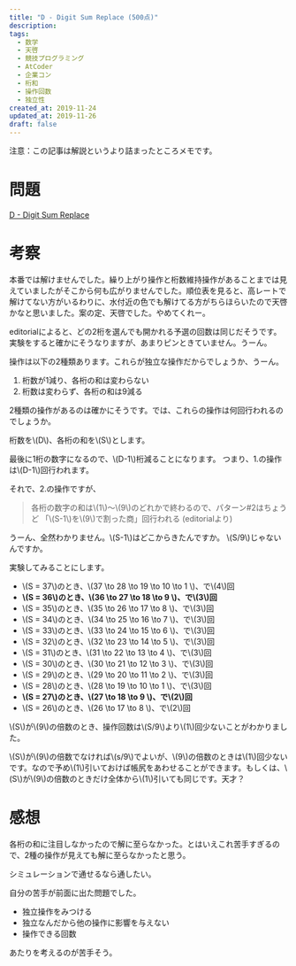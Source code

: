 ```yaml
---
title: "D - Digit Sum Replace (500点)"
description:
tags:
  - 数学
  - 天啓
  - 競技プログラミング
  - AtCoder
  - 企業コン
  - 桁和
  - 操作回数
  - 独立性
created_at: 2019-11-24
updated_at: 2019-11-26
draft: false
---
```



注意：この記事は解説というより詰まったところメモです。

# 問題

[D - Digit Sum Replace](https://atcoder.jp/contests/ddcc2020-qual/tasks/ddcc2020_qual_d)


# 考察

本番では解けませんでした。繰り上がり操作と桁数維持操作があることまでは見えていましたがそこから何も広がりませんでした。順位表を見ると、高レートで解けてない方がいるわりに、水付近の色でも解けてる方がちらほらいたので天啓かなと思いました。案の定、天啓でした。やめてくれー。


editorialによると、どの2桁を選んでも開かれる予選の回数は同じだそうです。
実験をすると確かにそうなりますが、あまりピンときていません。うーん。

操作は以下の2種類あります。これらが独立な操作だからでしょうか、うーん。

1. 桁数が1減り、各桁の和は変わらない
1. 桁数は変わらず、各桁の和は9減る

2種類の操作があるのは確かにそうです。では、これらの操作は何回行われるのでしょうか。

桁数を\\(D\\)、各桁の和を\\(S\\)とします。

最後に1桁の数字になるので、\\(D-1\\)桁減ることになります。
つまり、1.の操作は\\(D-1\\)回行われます。

それで、2.の操作ですが、

> 各桁の数字の和は\\(1\\)～\\(9\\)のどれかで終わるので、パターン#2はちょうど 「\\(S-1\\)を\\(9\\)で割った商」回行われる (editorialより)

うーん、全然わかりません。\\(S-1\\)はどこからきたんですか。
\\(S/9\\)じゃないんですか。


実験してみることにします。

- \\(S = 37\\)のとき、\\(37 \to 28 \to 19 \to 10 \to 1 \\)、で\\(4\\)回
- **\\(S = 36\\)のとき、\\(36 \to 27 \to 18 \to 9 \\)、で\\(3\\)回**
- \\(S = 35\\)のとき、\\(35 \to 26 \to 17 \to 8 \\)、で\\(3\\)回
- \\(S = 34\\)のとき、\\(34 \to 25 \to 16 \to 7 \\)、で\\(3\\)回
- \\(S = 33\\)のとき、\\(33 \to 24 \to 15 \to 6 \\)、で\\(3\\)回
- \\(S = 32\\)のとき、\\(32 \to 23 \to 14 \to 5 \\)、で\\(3\\)回
- \\(S = 31\\)のとき、\\(31 \to 22 \to 13 \to 4 \\)、で\\(3\\)回
- \\(S = 30\\)のとき、\\(30 \to 21 \to 12 \to 3 \\)、で\\(3\\)回
- \\(S = 29\\)のとき、\\(29 \to 20 \to 11 \to 2 \\)、で\\(3\\)回
- \\(S = 28\\)のとき、\\(28 \to 19 \to 10 \to 1 \\)、で\\(3\\)回
- **\\(S = 27\\)のとき、\\(27 \to 18 \to 9 \\)、で\\(2\\)回**
- \\(S = 26\\)のとき、\\(26 \to 17 \to 8 \\)、で\\(2\\)回

\\(S\\)が\\(9\\)の倍数のとき、操作回数は\\(S/9\\)より\\(1\\)回少ないことがわかりました。

\\(S\\)が\\(9\\)の倍数でなければ\\(s/9\\)でよいが、\\(9\\)の倍数のときは\\(1\\)回少ないです。なので予め\\(1\\)引いておけば帳尻をあわせることができます。もしくは、\\(S\\)が\\(9\\)の倍数のときだけ全体から\\(1\\)引いても同じです。天才？




# 感想
各桁の和に注目しなかったので解に至らなかった。とはいえこれ苦手すぎるので、2種の操作が見えても解に至らなかったと思う。

シミュレーションで通せるなら通したい。



自分の苦手が前面に出た問題でした。
- 独立操作をみつける
- 独立なんだから他の操作に影響を与えない
- 操作できる回数

あたりを考えるのが苦手そう。 
